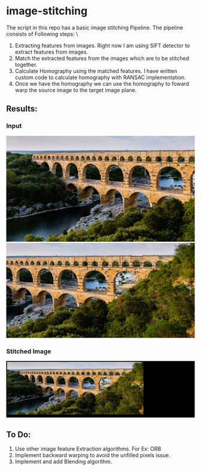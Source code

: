 # image-stitching
 The script in this repo has a basic image stitching Pipeline. The pipeline consists of Following steps: \
 1. Extracting features from images. Right now I am using SIFT detector to extract features from images.
 2. Match the extracted features from the images which are to be stitched together. 
 3. Calculate Homography using the matched features. I have written custom code to calculate homography with RANSAC implementation.
 4. Once we have the homography we can use the homography to foward warp the source image to the target image plane.

 ## Results:
 ### Input
 ![Input Images](./dataset/1/s1.jpg)
![Input Images](./dataset/1/s2.jpg)
### Stitched Image
![Output Images](./dataset/1/stitched.jpg)

## To Do:
1. Use other image feature Extraction algorithms. For Ex: ORB
2. Implement backward warping to avoid the unfilled pixels issue.
2. Implement and add Blending algorithm.
